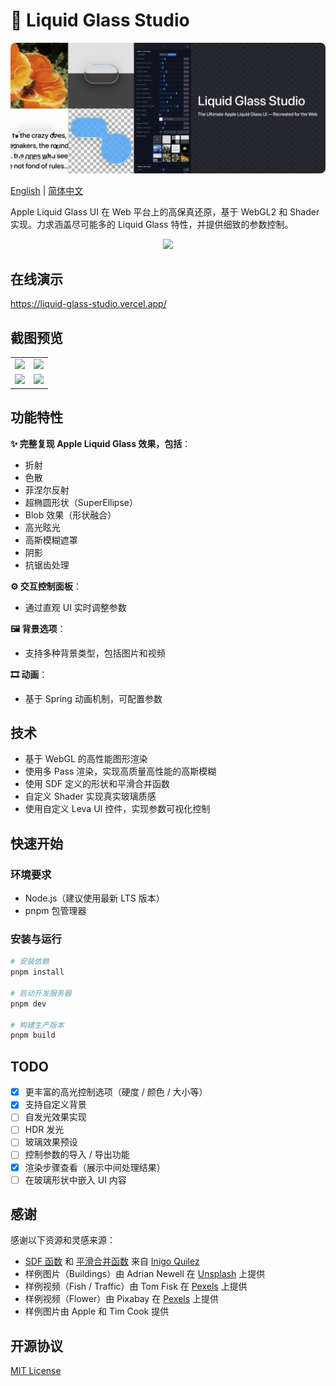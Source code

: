 # 🔮 Liquid Glass Studio

![frontPhoto](./.github/assets/title.png)

[English](README.md) | [简体中文](README-zh.md)

Apple Liquid Glass UI 在 Web 平台上的高保真还原，基于 WebGL2 和 Shader实现。力求涵盖尽可能多的 Liquid Glass 特性，并提供细致的参数控制。

<p align="center">
<img src="./.github/assets/title-video.gif" width="480" >
</p>

## 在线演示

https://liquid-glass-studio.vercel.app/

## 截图预览

<table align="center">
  <tr>
    <td><img src="./.github/assets/screen-shot-1.png" width="240" /></td>
    <td><img src="./.github/assets/screen-shot-2.png" width="240" /></td>
  </tr>
  <tr>
    <td><img src="./.github/assets/screen-shot-3.png" width="240" /></td>
    <td><img src="./.github/assets/screen-shot-4.png" width="240" /></td>
  </tr>
</table>

## 功能特性

**✨ 完整复现 Apple Liquid Glass 效果，包括**：

- 折射
- 色散
- 菲涅尔反射
- 超椭圆形状（SuperEllipse）
- Blob 效果（形状融合）
- 高光眩光
- 高斯模糊遮罩
- 阴影
- 抗锯齿处理

**⚙️ 交互控制面板**：

- 通过直观 UI 实时调整参数

**🖼 背景选项**：

- 支持多种背景类型，包括图片和视频

**🎞 动画**：

- 基于 Spring 动画机制，可配置参数

## 技术

- 基于 WebGL 的高性能图形渲染
- 使用多 Pass 渲染，实现高质量高性能的高斯模糊
- 使用 SDF 定义的形状和平滑合并函数
- 自定义 Shader 实现真实玻璃质感
- 使用自定义 Leva UI 控件，实现参数可视化控制

## 快速开始

### 环境要求

- Node.js（建议使用最新 LTS 版本）
- pnpm 包管理器

### 安装与运行

```bash
# 安装依赖
pnpm install

# 启动开发服务器
pnpm dev

# 构建生产版本
pnpm build
```

## TODO

- [x] 更丰富的高光控制选项（硬度 / 颜色 / 大小等）
- [x] 支持自定义背景
- [ ] 自发光效果实现
- [ ] HDR 发光
- [ ] 玻璃效果预设
- [ ] 控制参数的导入 / 导出功能
- [x] 渲染步骤查看（展示中间处理结果）
- [ ] 在玻璃形状中嵌入 UI 内容

## 感谢

感谢以下资源和灵感来源：

- [SDF 函数](https://iquilezles.org/articles/distfunctions2d/) 和 [平滑合并函数](https://iquilezles.org/articles/smin/) 来自 [Inigo Quilez](https://iquilezles.org/)
- 样例图片（Buildings）由 Adrian Newell 在 [Unsplash](https://unsplash.com/photos/a-row-of-multicolored-houses-on-a-street-UtfxJZ-uy5Q) 上提供
- 样例视频（Fish / Traffic）由 Tom Fisk 在 [Pexels](https://www.pexels.com/video/light-city-road-traffic-4062991/) 上提供
- 样例视频（Flower）由 Pixabay 在 [Pexels](https://www.pexels.com/video/orange-flowers-856383/) 上提供
- 样例图片由 Apple 和 Tim Cook 提供

## 开源协议

[MIT License](LICENSE)
